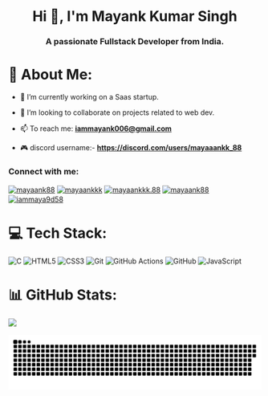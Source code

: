 <h1 align="center">Hi 👋, I'm Mayank Kumar Singh</h1>
<h3 align="center">A passionate Fullstack Developer from India.</h3>



# 💫 About Me:
- 🔭 I’m currently working on a Saas startup.<br>
- 👯 I’m looking to collaborate on projects related to web dev.<br>


- 📫 To reach me:  **iammayank006@gmail.com**
- 🎮 discord username:- **https://discord.com/users/mayaaankk_88** 

<h3 align="left">Connect with me:</h3>
<p align="left">
<a href="https://linkedin.com/in/mayaank88" target="blank"><img align="center" src="https://raw.githubusercontent.com/rahuldkjain/github-profile-readme-generator/master/src/images/icons/Social/linked-in-alt.svg" alt="mayaank88" height="30" width="40" /></a>
<a href="https://kaggle.com/mayaankkk" target="blank"><img align="center" src="https://raw.githubusercontent.com/rahuldkjain/github-profile-readme-generator/master/src/images/icons/Social/kaggle.svg" alt="mayaankkk" height="30" width="40" /></a>
<a href="https://instagram.com/mayaankkk.88" target="blank"><img align="center" src="https://raw.githubusercontent.com/rahuldkjain/github-profile-readme-generator/master/src/images/icons/Social/instagram.svg" alt="mayaankkk.88" height="30" width="40" /></a>
<a href="https://www.leetcode.com/mayaank88" target="blank"><img align="center" src="https://raw.githubusercontent.com/rahuldkjain/github-profile-readme-generator/master/src/images/icons/Social/leet-code.svg" alt="mayaank88" height="30" width="40" /></a>
<a href="https://auth.geeksforgeeks.org/user/iammaya9d58" target="blank"><img align="center" src="https://raw.githubusercontent.com/rahuldkjain/github-profile-readme-generator/master/src/images/icons/Social/geeks-for-geeks.svg" alt="iammaya9d58" height="30" width="40" /></a>
</p>

# 💻 Tech Stack:
![C](https://img.shields.io/badge/c-%2300599C.svg?style=for-the-badge&logo=c&logoColor=white) ![HTML5](https://img.shields.io/badge/html5-%23E34F26.svg?style=for-the-badge&logo=html5&logoColor=white) ![CSS3](https://img.shields.io/badge/css3-%231572B6.svg?style=for-the-badge&logo=css3&logoColor=white) ![Git](https://img.shields.io/badge/git-%23F05033.svg?style=for-the-badge&logo=git&logoColor=white) ![GitHub Actions](https://img.shields.io/badge/github%20actions-%232671E5.svg?style=for-the-badge&logo=githubactions&logoColor=white) ![GitHub](https://img.shields.io/badge/github-%23121011.svg?style=for-the-badge&logo=github&logoColor=white) ![JavaScript](https://img.shields.io/badge/javascript-%23323330.svg?style=for-the-badge&logo=javascript&logoColor=%23F7DF1E)
# 📊 GitHub Stats:
![](https://github-readme-stats.vercel.app/api/top-langs/?username=Mayaank88&theme=rose_pine&hide_border=false&include_all_commits=true&count_private=true&layout=compact)


<!-- Proudly created with GPRM ( https://gprm.itsvg.in ) -->
<picture>
  <source media="(prefers-color-scheme: dark)" srcset="https://raw.githubusercontent.com/Mayaank88/Mayaank88/output/github-snake-dark.svg" />
  <source media="(prefers-color-scheme: light)" srcset="https://raw.githubusercontent.com/Mayaank88/Mayaank88/output/github-snake.svg" />
  <img alt="github-snake" src="https://raw.githubusercontent.com/Mayaank88/Mayaank88/output/github-snake.svg" />
</picture>
